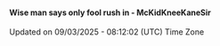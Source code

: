 #### Wise man says only fool rush in - McKidKneeKaneSir
Updated on 09/03/2025 - 08:12:02 (UTC) Time Zone
